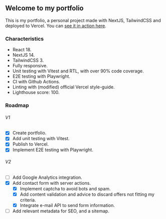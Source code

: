 ## Welcome to my portfolio

This is my portfolio, a personal project made with NextJS, TailwindCSS and deployed to Vercel. You can [see it in action here](https://albertnev.vercel.app/).

### Characteristics

- React 18.
- NextJS 14.
- TailwindCSS 3.
- Fully responsive.
- Unit testing with Vitest and RTL, with over 90% code coverage.
- E2E testing with Playwright.
- CI with Github Actions.
- Linting with (modified) official Vercel style-guide.
- Lighthouse score: 100.

### Roadmap

###### V1

- [x] Create portfolio.
- [x] Add unit testing with Vitest.
- [x] Publish to Vercel.
- [x] Implement E2E testing with Playwright.

###### V2

- [ ] Add Google Analytics integration.
- [x] Add contact form with server actions.
  - [x] Implement captcha to avoid bots and spam.
  - [x] Add content validation and advice to discard offers not fitting my criteria.
  - [x] Integrate e-mail API to send form information.
- [ ] Add relevant metadata for SEO, and a sitemap.
